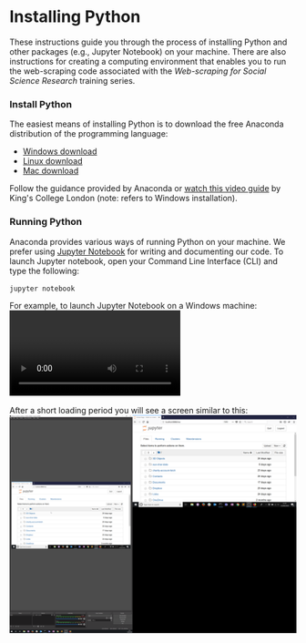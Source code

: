 # Installing Python

These instructions guide you through the process of installing Python and other packages (e.g., Jupyter Notebook) on your machine. There are also instructions for creating a computing environment that enables you to run the web-scraping code associated with the *Web-scraping for Social Science Research* training series.

### Install Python

The easiest means of installing Python is to download the free Anaconda distribution of the programming language:
* <a href="https://www.anaconda.com/distribution/#windows" target=_blank>Windows download</a>
* <a href="https://www.anaconda.com/distribution/#linux" target=_blank>Linux download</a>
* <a href="https://www.anaconda.com/distribution/#macos" target=_blank>Mac download</a>

Follow the guidance provided by Anaconda or <a href="https://www.youtube.com/watch?1=&v=a-a79gH6fB8" target=_blank>watch this video guide</a> by King's College London (note: refers to Windows installation).

### Running Python

Anaconda provides various ways of running Python on your machine. We prefer using <a href="https://jupyter.org/" target=_blank>Jupyter Notebook</a> for writing and documenting our code.
To launch Jupyter notebook, open your Command Line Interface (CLI) and type the following:
```
jupyter notebook
```

For example, to launch Jupyter Notebook on a Windows machine:
![CLI](./assets/videos/launch-jupyter.mp4)


After a short loading period you will see a screen similar to this:
![Jupyter server](./assets/images/jupyter-server.png)